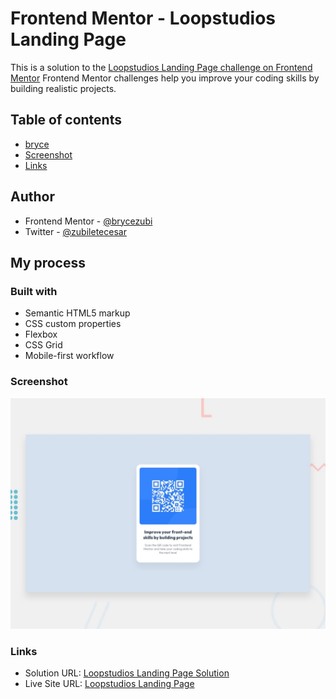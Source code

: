 # Frontend Mentor - Loopstudios Landing Page
This is a solution to the [Loopstudios Landing Page challenge on Frontend Mentor](https://www.frontendmentor.io/challenges/qr-code-component-iux_sIO_H/hub)
Frontend Mentor challenges help you improve your coding skills by building realistic projects. 

## Table of contents
- [bryce](#author)
- [Screenshot](#screenshot)
- [Links](#links)

## Author
- Frontend Mentor - [@brycezubi](https://www.frontendmentor.io/profile/brycezubi)
- Twitter - [@zubiletecesar](https://twitter.com/home)

## My process

### Built with

- Semantic HTML5 markup
- CSS custom properties
- Flexbox
- CSS Grid
- Mobile-first workflow

### Screenshot

![Design preview for the Loopstudios Landing Page coding challenge](https://github.com/Orisabiyi/qr-component-code/blob/main/design/desktop-preview.jpg)

### Links

- Solution URL: [Loopstudios Landing Page Solution](https://www.frontendmentor.io/solutions/loppstudios-landing-page-fdmvvRz6bA)
- Live Site URL: [Loopstudios Landing Page](https://brycezubi.github.io/LoopStudios-landing/)
